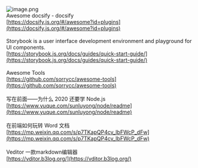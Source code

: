 ![image.png](https://cdn.nlark.com/yuque/0/2020/png/132503/1605581147802-84ee4c7e-ea28-47d5-b379-a1c46c2bc96a.png#height=1080&id=AVWO3&margin=%5Bobject%20Object%5D&name=image.png&originHeight=1080&originWidth=1080&originalType=binary&size=1996959&status=done&style=none&width=1080)<br />Awesome docsify - docsify<br />[https://docsify.js.org/#/awesome?id=plugins](https://docsify.js.org/#/awesome?id=plugins)<br />
<br />Storybook is a user interface development environment and playground for UI components.<br />[https://storybook.js.org/docs/guides/quick-start-guide/](https://storybook.js.org/docs/guides/quick-start-guide/)<br />
<br />Awesome Tools<br />[https://github.com/sorrycc/awesome-tools](https://github.com/sorrycc/awesome-tools)<br />
<br />写在前面——为什么 2020 还要学 Node.js<br />[https://www.yuque.com/sunluyong/node/readme](https://www.yuque.com/sunluyong/node/readme)<br />
<br />在前端如何玩转 Word 文档<br />[https://mp.weixin.qq.com/s/p7TKapQP4cv_IbFWcP_dFw](https://mp.weixin.qq.com/s/p7TKapQP4cv_IbFWcP_dFw)<br />
<br />Veditor 一款markdown编辑器<br />[https://vditor.b3log.org/](https://vditor.b3log.org/)
